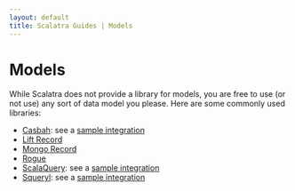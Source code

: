 ```yaml
---
layout: default
title: Scalatra Guides | Models
---
```


<div class="page-header">
<h1>Models</h1>
</div>

While Scalatra does not provide a library for models, you are free to use (or not use)
any sort of data model you please. Here are some commonly used libraries:

* [Casbah](http://api.mongodb.org/scala/casbah/current/): see a [sample integration](https://github.com/JanxSpirit/scalatra-mongodb.g8)
* [Lift Record](http://www.liftweb.com/)
* [Mongo Record](http://www.assembla.com/spaces/liftweb/wiki/lift-mongodb-record)
* [Rogue](http://engineering.foursquare.com/2011/01/21/rogue-a-type-safe-scala-dsl-for-querying-mongodb/)
* [ScalaQuery](http://scalaquery.org): see a [sample integration](https://github.com/dozed/fink)
* [Squeryl](http://squeryl.org/): see a [sample integration](https://github.com/futurechimp/ScalatraSqueryl)
